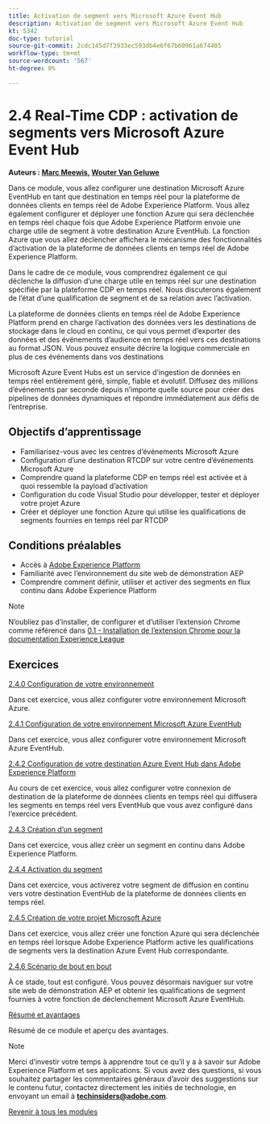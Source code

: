 ```yaml
---
title: Activation de segment vers Microsoft Azure Event Hub
description: Activation de segment vers Microsoft Azure Event Hub
kt: 5342
doc-type: tutorial
source-git-commit: 2cdc145d7f3933ec593db4e6f67b60961a674405
workflow-type: tm+mt
source-wordcount: '567'
ht-degree: 0%

---
```


# 2.4 Real-Time CDP : activation de segments vers Microsoft Azure Event Hub

**Auteurs : [Marc Meewis](https://www.linkedin.com/in/marcmeewis/), [Wouter Van Geluwe](https://www.linkedin.com/in/woutervangeluwe/)**

Dans ce module, vous allez configurer une destination Microsoft Azure EventHub en tant que destination en temps réel pour la plateforme de données clients en temps réel de Adobe Experience Platform. Vous allez également configurer et déployer une fonction Azure qui sera déclenchée en temps réel chaque fois que Adobe Experience Platform envoie une charge utile de segment à votre destination Azure EventHub. La fonction Azure que vous allez déclencher affichera le mécanisme des fonctionnalités d’activation de la plateforme de données clients en temps réel de Adobe Experience Platform.

Dans le cadre de ce module, vous comprendrez également ce qui déclenche la diffusion d’une charge utile en temps réel sur une destination spécifiée par la plateforme CDP en temps réel. Nous discuterons également de l’état d’une qualification de segment et de sa relation avec l’activation.

La plateforme de données clients en temps réel de Adobe Experience Platform prend en charge l’activation des données vers les destinations de stockage dans le cloud en continu, ce qui vous permet d’exporter des données et des événements d’audience en temps réel vers ces destinations au format JSON. Vous pouvez ensuite décrire la logique commerciale en plus de ces événements dans vos destinations

Microsoft Azure Event Hubs est un service d’ingestion de données en temps réel entièrement géré, simple, fiable et évolutif. Diffusez des millions d’événements par seconde depuis n’importe quelle source pour créer des pipelines de données dynamiques et répondre immédiatement aux défis de l’entreprise.

## Objectifs d’apprentissage

- Familiarisez-vous avec les centres d’événements Microsoft Azure
- Configuration d’une destination RTCDP sur votre centre d’événements Microsoft Azure
- Comprendre quand la plateforme CDP en temps réel est activée et à quoi ressemble la payload d’activation
- Configuration du code Visual Studio pour développer, tester et déployer votre projet Azure
- Créer et déployer une fonction Azure qui utilise les qualifications de segments fournies en temps réel par RTCDP

## Conditions préalables

- Accès à [Adobe Experience Platform](https://experience.adobe.com/platform)
- Familiarité avec l’environnement du site web de démonstration AEP
- Comprendre comment définir, utiliser et activer des segments en flux continu dans Adobe Experience Platform

>[!NOTE]
>
>N’oubliez pas d’installer, de configurer et d’utiliser l’extension Chrome comme référencé dans [0.1 - Installation de l’extension Chrome pour la documentation Experience League](../../gettingstarted/gettingstarted/ex1.md)

## Exercices

[2.4.0 Configuration de votre environnement](./ex0.md)

Dans cet exercice, vous allez configurer votre environnement Microsoft Azure.

[2.4.1 Configuration de votre environnement Microsoft Azure EventHub](./ex1.md)

Dans cet exercice, vous allez configurer votre environnement Microsoft Azure EventHub.

[2.4.2 Configuration de votre destination Azure Event Hub dans Adobe Experience Platform](./ex2.md)

Au cours de cet exercice, vous allez configurer votre connexion de destination de la plateforme de données clients en temps réel qui diffusera les segments en temps réel vers EventHub que vous avez configuré dans l’exercice précédent.

[2.4.3 Création d’un segment](./ex3.md)

Dans cet exercice, vous allez créer un segment en continu dans Adobe Experience Platform.

[2.4.4 Activation du segment](./ex4.md)

Dans cet exercice, vous activerez votre segment de diffusion en continu vers votre destination EventHub de la plateforme de données clients en temps réel.

[2.4.5 Création de votre projet Microsoft Azure](./ex5.md)

Dans cet exercice, vous allez créer une fonction Azure qui sera déclenchée en temps réel lorsque Adobe Experience Platform active les qualifications de segments vers la destination Azure Event Hub correspondante.

[2.4.6 Scénario de bout en bout](./ex6.md)

À ce stade, tout est configuré. Vous pouvez désormais naviguer sur votre site web de démonstration AEP et obtenir les qualifications de segment fournies à votre fonction de déclenchement Microsoft Azure EventHub.

[Résumé et avantages](./summary.md)

Résumé de ce module et aperçu des avantages.

>[!NOTE]
>
>Merci d’investir votre temps à apprendre tout ce qu’il y a à savoir sur Adobe Experience Platform et ses applications. Si vous avez des questions, si vous souhaitez partager les commentaires généraux d’avoir des suggestions sur le contenu futur, contactez directement les initiés de technologie, en envoyant un email à **techinsiders@adobe.com**.

[Revenir à tous les modules](../../../overview.md)
